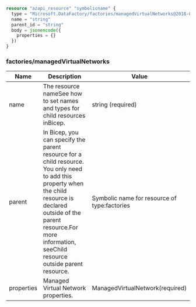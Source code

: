 ```terraform
resource "azapi_resource" "symbolicname" {
  type = "Microsoft.DataFactory/factories/managedVirtualNetworks@2018-06-01"
  name = "string"
  parent_id = "string"
  body = jsonencode({
    properties = {}
  })
}

```

### factories/managedVirtualNetworks

| Name | Description | Value |
|-|-|-|
| name | The resource nameSee how to set names and types for child resources inBicep. | string (required) |
| parent | In Bicep, you can specify the parent resource for a child resource. You only need to add this property when the child resource is declared outside of the parent resource.For more information, seeChild resource outside parent resource. | Symbolic name for resource of type:factories |
| properties | Managed Virtual Network properties. | ManagedVirtualNetwork(required) |


